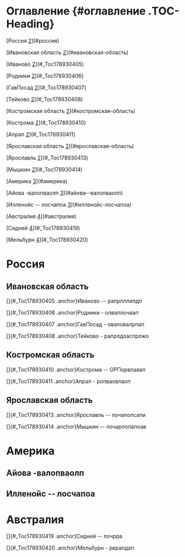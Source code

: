 # Оглавление {#оглавление .TOC-Heading}

[Россия [2](#россия)](#россия)

[Ивановская область [2](#ивановская-область)](#ивановская-область)

[Иваново [2](#_Toc178930405)](#_Toc178930405)

[Родники [2](#_Toc178930406)](#_Toc178930406)

[ГавПосад [2](#_Toc178930407)](#_Toc178930407)

[Тейково [2](#_Toc178930408)](#_Toc178930408)

[Костромская область [2](#костромская-область)](#костромская-область)

[Кострома [2](#_Toc178930410)](#_Toc178930410)

[Апрап [2](#_Toc178930411)](#_Toc178930411)

[Ярославская область [2](#ярославская-область)](#ярославская-область)

[Ярославль [2](#_Toc178930413)](#_Toc178930413)

[Мышкин [2](#_Toc178930414)](#_Toc178930414)

[Америка [3](#америка)](#америка)

[Айова -валопваолп [3](#айова--валопваолп)](#айова--валопваолп)

[Илленойс -- лосчапоа [3](#илленойс-лосчапоа)](#илленойс-лосчапоа)

[Австралия [4](#австралия)](#австралия)

[Сидней [4](#_Toc178930419)](#_Toc178930419)

[Мельбурн [4](#_Toc178930420)](#_Toc178930420)

# 

# 

# Россия

## Ивановская область

[]{#_Toc178930405 .anchor}Иваново -- рапрпллипдп

[]{#_Toc178930406 .anchor}Родники - олваплочвап

[]{#_Toc178930407 .anchor}ГавПосад - оваповалрпап

[]{#_Toc178930408 .anchor}Тейково - рапрлдоаспрлжо

## Костромская область

[]{#_Toc178930410 .anchor}Кострома -- ОРПорвпавап

[]{#_Toc178930411 .anchor}Апрап - ропваовлаоп

## Ярославская область

[]{#_Toc178930413 .anchor}Ярославль -- лочаполсапи

[]{#_Toc178930414 .anchor}Мышкин -- лочарполапоав

# Америка

## Айова -валопваолп

## Илленойс -- лосчапоа

# Австралия

[]{#_Toc178930419 .anchor}Сидней -- лочрра

[]{#_Toc178930420 .anchor}Мельбурн - рврапдап

